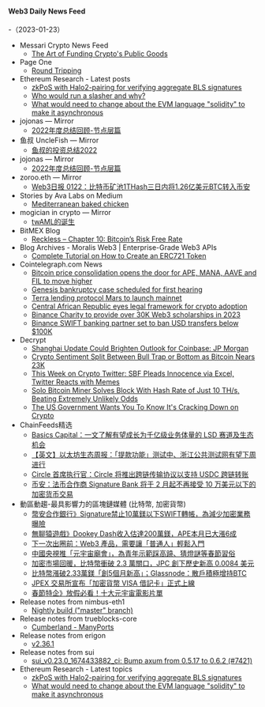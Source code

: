 #### Web3 Daily News Feed
-（2023-01-23）

- Messari Crypto News Feed
  - [The Art of Funding Crypto's Public Goods](https://messari.io/article/the-art-of-funding-crypto-s-public-goods)
- Page One
  - [Round Tripping](https://page1.substack.com/p/round-tripping-236)
- Ethereum Research - Latest posts
  - [zkPoS with Halo2-pairing for verifying aggregate BLS signatures](https://ethresear.ch/t/zkpos-with-halo2-pairing-for-verifying-aggregate-bls-signatures/14671/1)
  - [Who would run a slasher and why?](https://ethresear.ch/t/who-would-run-a-slasher-and-why/14623/2)
  - [What would need to change about the EVM language "solidity" to make it asynchronous](https://ethresear.ch/t/what-would-need-to-change-about-the-evm-language-solidity-to-make-it-asynchronous/14664/1)
- jojonas — Mirror
  - [2022年度总结回顾-节点层篇](https://mirror.xyz/0x31Ae182A31Bb2c3cfd9e2E3732cc53f7606FB773/IwajZ_wp5hxjnrlKiV04rrSErmTTFUU-proZ0vlH2eY)
- 鱼叔 UncleFish — Mirror
  - [鱼叔的投资总结2022](https://mirror.xyz/0xA6DDeA5E7a4eF5c680200BF37984A06c6CFb123D/J1GwXOmduSe-njvBJ1coxp7RGYEjpsjumCP5HdnWxMk)
- jojonas — Mirror
  - [2022年度总结回顾-节点层篇](https://mirror.xyz/0x31Ae182A31Bb2c3cfd9e2E3732cc53f7606FB773/IwajZ_wp5hxjnrlKiV04rrSErmTTFUU-proZ0vlH2eY)
- zoroo.eth — Mirror
  - [Web3日报 0122：比特币矿池1THash三日内将1.26亿美元BTC转入币安](https://mirror.xyz/zoroo.eth/2t6SMbUWH6adcAXXEhhH69Dflqrq_b6mOhQrKX1FuzU)
- Stories by Ava Labs on Medium
  - [Mediterranean baked chicken](https://medium.com/@avalabs/mediterranean-baked-chicken-af9b1d306650?source=rss-2d09314f14e9------2)
- mogician in crypto — Mirror
  - [twAML的诞生](https://mirror.xyz/mogician.eth/v2BGt-MmLCYEAxY3INiw2clidbYcHpDXM9zQdkXlsYk)
- BitMEX Blog
  - [Reckless – Chapter 10: Bitcoin’s Risk Free Rate](https://blog.bitmex.com/reckless-chapter-10-bitcoins-risk-free-rate/)
- Blog Archives - Moralis Web3 | Enterprise-Grade Web3 APIs
  - [Complete Tutorial on How to Create an ERC721 Token](https://moralis.io/complete-tutorial-on-how-to-create-an-erc721-token/)
- Cointelegraph.com News
  - [Bitcoin price consolidation opens the door for APE, MANA, AAVE and FIL to move higher](https://cointelegraph.com/news/bitcoin-price-consolidation-opens-the-door-for-ape-mana-aave-and-fil-to-move-higher)
  - [Genesis bankruptcy case scheduled for first hearing](https://cointelegraph.com/news/genesis-bankruptcy-case-scheduled-for-first-hearing)
  - [Terra lending protocol Mars to launch mainnet](https://cointelegraph.com/news/terra-lending-protocol-mars-to-launch-mainnet)
  - [Central African Republic eyes legal framework for crypto adoption](https://cointelegraph.com/news/central-african-republic-eyes-legal-framework-for-crypto-adoption)
  - [Binance Charity to provide over 30K Web3 scholarships in 2023](https://cointelegraph.com/news/binance-charity-to-provide-over-30k-web3-scholarships-in-2023)
  - [Binance SWIFT banking partner set to ban USD transfers below $100K](https://cointelegraph.com/news/binance-s-swift-banking-partner-set-to-ban-usd-transfers-below-100k)
- Decrypt
  - [Shanghai Update Could Brighten Outlook for Coinbase: JP Morgan](https://decrypt.co/119735/shanghai-update-could-brighten-outlook-for-coinbase-jp-morgan)
  - [Crypto Sentiment Split Between Bull Trap or Bottom as Bitcoin Nears 23K](https://decrypt.co/119723/crypto-sentiment-split-between-bull-trap-or-bottom-as-bitcoin-nears-23k)
  - [This Week on Crypto Twitter: SBF Pleads Innocence via Excel, Twitter Reacts with Memes](https://decrypt.co/119719/this-week-on-crypto-twitter-sbf-pleads-innocence-via-excel-twitter-reacts-with-memes)
  - [Solo Bitcoin Miner Solves Block With Hash Rate of Just 10 TH/s, Beating Extremely Unlikely Odds](https://decrypt.co/119717/solo-bitcoin-miner-solves-block-with-hash-rate-of-just-10-th-s-beating-extremely-unlikely-odds)
  - [The US Government Wants You To Know It's Cracking Down on Crypto](https://decrypt.co/119706/us-government-crypto-crackdown-is-coming)
- ChainFeeds精选
  - [Basics Capital：一文了解有望成长为千亿级业务体量的 LSD 赛道及生态机会](https://www.chaincatcher.com/article/2086325)
  - [【英文】以太坊生态周报：「提款功能」测试中、浙江公共测试网有望下周进行](https://weekinethereumnews.com/)
  - [Circle 首席执行官：Circle 将推出跨链传输协议以支持 USDC 跨链转账](https://twitter.com/jerallaire/status/1616912607407149057)
  - [币安：法币合作商 Signature Bank 将于 2 月起不再接受 10 万美元以下的加密货币交易](https://www.bloomberg.com/news/articles/2023-01-22/binance-says-signature-sets-transaction-minimum-amid-pullback)
- 動區動趨-最具影響力的區塊鏈媒體 (比特幣, 加密貨幣)
  - [幣安合作銀行》Signature禁止10萬鎂以下SWIFT轉帳，為減少加密業務曝險](https://www.blocktempo.com/binance-swift-banking-partner-sets-transaction-minimum/)
  - [無聊猿遊戲》Dookey Dash收入估達200萬鎂，APE本月已大漲6成](https://www.blocktempo.com/dookey-dash-buff-expected-to-bring-in-over-2m-for-yuga-labs/)
  - [下一次出圈前：Web3 產品，需要讓「普通人」輕鬆入門](https://www.blocktempo.com/barriers-to-access-crypto-world-and-web3-vc-trend/)
  - [中國央視推「元宇宙廟會」，為青年示範踩高蹺、猜燈謎等春節習俗](https://www.blocktempo.com/cctv-launched-metaverse-temple-fair/)
  - [加密市場回暖，比特幣衝破 2.3 萬關口，JPC 創下歷史新高 0.0084 美元](https://www.blocktempo.com/jpc-price-created-new-all-time-high/)
  - [比特幣漲破2.33萬鎂「創5個月新高」；Glassnode：散戶積極增持BTC](https://www.blocktempo.com/bitcoin-price-crosses-23k-mark/)
  - [JPEX 交易所宣布「加密貨幣 VISA 借記卡」正式上線](https://www.blocktempo.com/jpex-has-launched-crypto-visa-debit-card/)
  - [春節特企》放假必看！十大元宇宙電影片單](https://www.blocktempo.com/list-of-top-ten-metaverse-movies/)
- Release notes from nimbus-eth1
  - [Nightly build ("master" branch)](https://github.com/status-im/nimbus-eth1/releases/tag/nightly)
- Release notes from trueblocks-core
  - [Cumberland - ManyPorts](https://github.com/TrueBlocks/trueblocks-core/releases/tag/v0.55.0-beta)
- Release notes from erigon
  - [v2.36.1](https://github.com/ledgerwatch/erigon/releases/tag/v2.36.1)
- Release notes from sui
  - [sui_v0.23.0_1674433882_ci: Bump axum from 0.5.17 to 0.6.2 (#7421)](https://github.com/MystenLabs/sui/releases/tag/sui_v0.23.0_1674433882_ci)
- Ethereum Research - Latest topics
  - [zkPoS with Halo2-pairing for verifying aggregate BLS signatures](https://ethresear.ch/t/zkpos-with-halo2-pairing-for-verifying-aggregate-bls-signatures/14671)
  - [What would need to change about the EVM language "solidity" to make it asynchronous](https://ethresear.ch/t/what-would-need-to-change-about-the-evm-language-solidity-to-make-it-asynchronous/14664)
